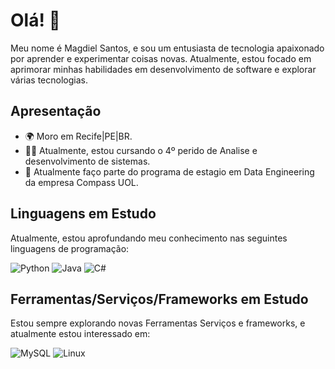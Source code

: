 # Olá! 👋

Meu nome é Magdiel Santos, e sou um entusiasta de tecnologia apaixonado por aprender e experimentar coisas novas. Atualmente, estou focado em aprimorar minhas habilidades em desenvolvimento de software e explorar várias tecnologias.

## Apresentação

- 🌍 Moro em Recife|PE|BR.
- 👨‍💻 Atualmente, estou cursando o 4º perido de Analise e desenvolvimento de sistemas.
- 💼 Atualmente faço parte do programa de estagio em Data Engineering da empresa Compass UOL.

## Linguagens em Estudo

Atualmente, estou aprofundando meu conhecimento nas seguintes linguagens de programação:

![Python](https://img.shields.io/badge/python-3670A0?style=for-the-badge&logo=python&logoColor=ffdd54) ![Java](https://img.shields.io/badge/java-%23ED8B00.svg?style=for-the-badge&logo=openjdk&logoColor=white) ![C#](https://img.shields.io/badge/c%23-%23239120.svg?style=for-the-badge&logo=c-sharp&logoColor=white)

## Ferramentas/Serviços/Frameworks em Estudo

Estou sempre explorando novas Ferramentas Serviços e frameworks, e atualmente estou interessado em:

![MySQL](https://img.shields.io/badge/mysql-%2300f.svg?style=for-the-badge&logo=mysql&logoColor=white) ![Linux](https://img.shields.io/badge/Linux-FCC624?style=for-the-badge&logo=linux&logoColor=black)



